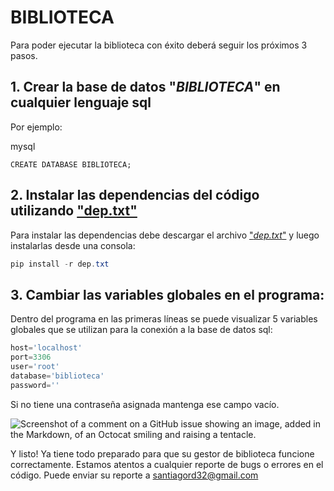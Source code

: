 # BIBLIOTECA
  Para poder ejecutar la biblioteca con éxito deberá seguir los próximos 3 pasos.
## 1. Crear la base de datos "*BIBLIOTECA*" en cualquier lenguaje sql
 Por ejemplo:
 
 mysql
 ```mysql
 CREATE DATABASE BIBLIOTECA;
 ```

## 2. Instalar las dependencias del código utilizando ["dep.txt"](https://github.com/Database-I-project/Biblioteca/blob/main/dep.txt)
  Para instalar las dependencias debe descargar el archivo ["*dep.txt*"](https://github.com/Database-I-project/Biblioteca/blob/main/dep.txt) y luego instalarlas desde una consola:
  
  ```powershell
  pip install -r dep.txt
  ```

## 3. Cambiar las variables globales en el programa:
  Dentro del programa en las primeras líneas se puede visualizar 5 variables globales que se utilizan para la conexión a la base de datos sql:

```python
host='localhost'
port=3306
user='root'
database='biblioteca'
password=''
```

Si no tiene una contraseña asignada mantenga ese campo vacío.

![Screenshot of a comment on a GitHub issue showing an image, added in the Markdown, of an Octocat smiling and raising a tentacle.](https://myoctocat.com/assets/images/base-octocat.svg)

Y listo! Ya tiene todo preparado para que su gestor de biblioteca funcione correctamente.
Estamos atentos a cualquier reporte de bugs o errores en el código. Puede enviar su reporte a [santiagord32@gmail.com](mailto:santiagord32@gmail.com)

